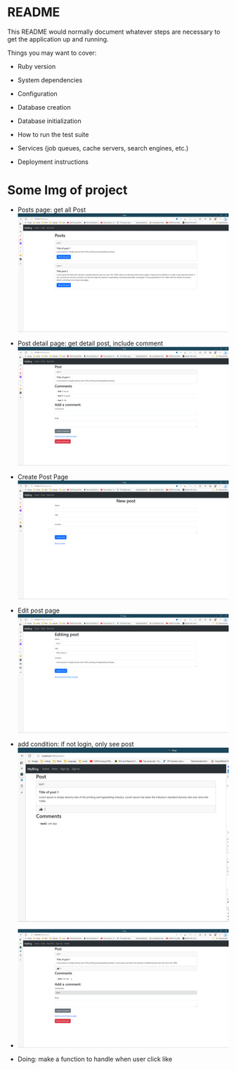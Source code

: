 # README

This README would normally document whatever steps are necessary to get the
application up and running.

Things you may want to cover:

* Ruby version

* System dependencies

* Configuration

* Database creation

* Database initialization

* How to run the test suite

* Services (job queues, cache servers, search engines, etc.)

* Deployment instructions

# Some Img of project
*  Posts page: get all Post
![All Post](./temp/posts.png)

* Post detail page: get detail post, include comment
![Detail Post](./temp/post_detail.png)

* Create Post Page 
![Create Post](./temp/create_post.png)

* Edit post page
![Edit Post](./temp/edit_post.png)

* add condition: if not login, only see post
![Detail Post](./temp/post1.png)
* ![Detail Post](./temp/post2.png)

* Doing: make a function to handle when user click like